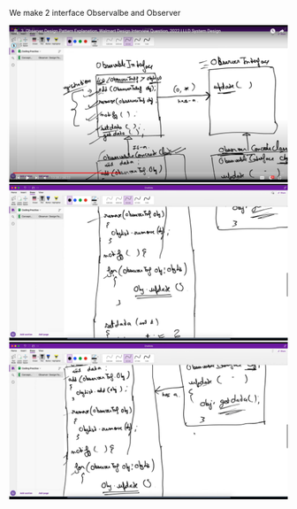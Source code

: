 We make 2 interface Observalbe and Observer

![ObserverPattern1](observerPattern1.png)
![ObserverPattern2](ObserverPattern2.png)
![ObserverPattern3](ObserverPattern3.png)

